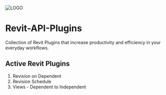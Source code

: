 ![LOGO](https://github.com/Avinash-Verma-26/Revit-API-Plugins/assets/68919187/01839cb3-152e-43bb-9e8a-a39826dc586e)
# Revit-API-Plugins
Collection of Revit Plugins that increase productivity and efficiency in your everyday workflows.

## Active Revit Plugins
1. Revision on Dependent
2. Revision Schedule
3. Views - Dependent to Independent